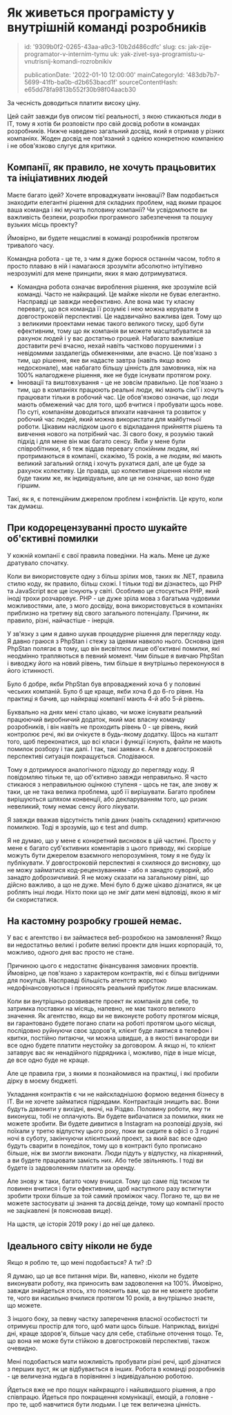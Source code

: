 Як живеться програмісту у внутрішній команді розробників
========================================================

> id: '9309b0f2-0265-43aa-a9c3-10b2d486cdfc'
> slug:
> 	cs: jak-zije-programator-v-internim-tymu
> 	uk: yak-zivet-sya-programistu-u-vnutrisnij-komandi-rozrobnikiv
> 
> publicationDate: '2022-01-10 12:00:00'
> mainCategoryId: '483db7b7-5699-41fb-ba0b-d2b653bacd1f'
> sourceContentHash: e65dd78fa9813b552f30b98f04aacb30

За чесність доводиться платити високу ціну.

Цей сайт завжди був описом тієї реальності, з якою стикаються люди в ІТ, тому я хотів би розповісти про свій досвід роботи в командах розробників. Нижче наведено загальний досвід, який я отримав у різних компаніях. Жоден досвід не пов'язаний з однією конкретною компанією і не обов'язково слугує для критики.

Компанії, як правило, не хочуть працьовитих та ініціативних людей
----------------------------------------------

Маєте багато ідей? Хочете впроваджувати інновації? Вам подобається знаходити елегантні рішення для складних проблем, над якими працює ваша команда і які мучать половину компанії? Чи усвідомлюєте ви важливість безпеки, розробки програмного забезпечення та пошуку вузьких місць проекту?

Ймовірно, ви будете нещасливі в команді розробників протягом тривалого часу.

Командна робота - це те, з чим я дуже борюся останнім часом, тобто я просто плаваю в ній і намагаюся зрозуміти абсолютно інтуїтивно незрозумілі для мене принципи, яких я маю дотримуватися.

- Командна робота означає вироблення рішення, яке зрозуміле всій команді. Часто не найкращий. Це майже ніколи не буває елегантно. Насправді це завжди неефективно. Але вона має ту класну перевагу, що вся команда її розуміє і нею можна керувати в довгостроковій перспективі. Це надзвичайно важлива ідея. Тому що з великими проектами немає такого великого тиску, щоб бути ефективним, тому що як компанія ви можете масштабуватися за рахунок людей і у вас достатньо грошей. Набагато важливіше доставити речі вчасно, нехай навіть частково порушеними і з невідомими заздалегідь обмеженнями, але вчасно. Це пов'язано з тим, що рішення, яке ви надасте завтра (навіть якщо воно недосконале), має набагато більшу цінність для замовника, ніж на 100% налагоджене рішення, яке не буде існувати протягом року.
- Інновації та виштовхування - це не зовсім правильно. Це пов'язано з тим, що в компаніях працюють реальні люди, які мають сім'ї і хочуть працювати тільки в робочий час. Це обов'язково означає, що люди мають обмежений час для того, щоб вчитися і пробувати щось нове. По суті, компаніям доводиться впихати навчання та розвиток у робочий час людей, який можна використати для майбутньої роботи. Цікавим наслідком цього є відкладання прийняття рішень та вивчення нового на потрібний час. Зі свого боку, я розумію такий підхід і для мене він має багато сенсу. Якби у мене були співробітники, я б теж віддав перевагу спокійним людям, які протримаються в компанії, скажімо, 15 років, а не людям, які мають великий загальний огляд і хочуть рухатися далі, але це буде за рахунок колективу. Це правда, що колективне рішення ніколи не буде таким же, як індивідуальне, але це не означає, що воно буде гіршим.

Такі, як я, є потенційним джерелом проблем і конфліктів. Це круто, коли так думаєш.

При кодорецензуванні просто шукайте об'єктивні помилки
----------------------------------------

У кожній компанії є свої правила поведінки. На жаль. Мене це дуже дратувало спочатку.

Коли ви використовуєте одну з більш зрілих мов, таких як .NET, правила стилю коду, як правило, більш схожі. І тільки тоді ви дізнаєтесь, що PHP та JavaScript все ще існують у світі. Особливо це стосується PHP, який іноді трохи розчаровує. PHP - це дуже зріла мова з багатьма чудовими можливостями, але, з мого досвіду, вона використовується в компаніях приблизно на третину від свого загального потенціалу. Причини, як правило, різні, найчастіше - інерція.

У зв'язку з цим я давно шукав процедурне рішення для перегляду коду. Я давно граюся з PhpStan і стежу за ідеями навколо нього. Основна ідея PhpStan полягає в тому, що він висвітлює лише об'єктивні помилки, які неодмінно трапляються в певний момент. Чим більше я вивчаю PhpStan і виводжу його на новий рівень, тим більше я внутрішньо переконуюся в його істинності.

Було б добре, якби PhpStan був впроваджений хоча б у половині чеських компаній. Було б ще краще, якби хоча б до 6-го рівня. На практиці я бачив, що найкращі компанії мають 4-й або 5-й рівень.

Буквально на днях мені стало цікаво, чи може існувати реальний працюючий виробничий додаток, який має власну команду розробників, і він навіть не проходить рівень 0 - це рівень, який контролює речі, які ви очікуєте в будь-якому додатку. Щось на кшталт того, щоб переконатися, що всі класи і функції існують, файли не мають помилок розбору і так далі. І так, такі заявки є. Але в довгостроковій перспективі ситуація покращується. Сподіваюся.

Тому я дотримуюся аналогічного підходу до перегляду коду. Я повідомляю тільки те, що об'єктивно завжди неправильно. Я часто стикаюся з неправильною оцінкою ступеня - щось не так, але знову ж таки, це не така велика проблема, щоб її вирішувати. Багато проблем вирішуються шляхом конвенції, або декларуванням того, що ризик невеликий, тому немає сенсу його лікувати.

Я завжди вважав відсутність типів даних (навіть складених) критичною помилкою. Тоді я зрозумів, що є test and dump.

Я не думаю, що у мене є конкретний висновок в цій частині. Просто у мене є багато суб'єктивних коментарів з цього приводу, які скоріше можуть бути джерелом взаємного непорозуміння, тому я не буду їх публікувати. У довгостроковій перспективі я схиляюся до висновку, що не можу займатися код-рецензуванням - або я занадто суворий, або занадто доброзичливий. Я не можу сказати на загальному рівні, що дійсно важливо, а що не дуже. Мені було б дуже цікаво дізнатися, як це роблять інші люди. Ніхто поки що не зміг дати мені відповіді, якою я міг би скористатися.

На кастомну розробку грошей немає.
---------------------------------

У вас є агентство і ви займаєтеся веб-розробкою на замовлення? Якщо ви недостатньо великі і робите великі проекти для інших корпорацій, то, можливо, одного дня вас просто не стане.

Причиною цього є недостатнє фінансування замовних проектів. Ймовірно, це пов'язано з характером контрактів, які є більш вигідними для покупців. Насправді більшість агентств жорстоко недофінансовуються і приносять реальний прибуток лише власникам.

Коли ви внутрішньо розвиваєте проект як компанія для себе, то затримка поставки на місяць, напевно, не має такого великого значення. Як агентство, якщо ви не виконуєте роботу протягом місяця, ви гарантовано будете погано спати на роботі протягом цього місяця, послідовно руйнуючи своє здоров'я, клієнт буде лаятися в телефон і квитки, постійно питаючи, чи можна швидше, а в якості винагороди ви все одно будете платити неустойку за договором. А якщо ні, то клієнт затаврує вас як ненадійного підрядника і, можливо, піде в інше місце, де все одно буде не краще.

Але це правила гри, з якими я познайомився на практиці, і які пробили дірку в моєму бюджеті.

Укладання контрактів є чи не найскладнішою формою ведення бізнесу в ІТ. Ви не хочете займатися підрядами. Контрактація знищить вас. Вони будуть дзвонити у вихідні, вночі, на Різдво. Половину роботи, яку ти виконуєш, тобі не оплачують. Ви будете вибачатися за помилки, яких не можете зробити. Ви будете дивитися в Instagram на розповіді друзів, які поїхали у третю відпустку цього року, поки ви сидите в офісі о 3 годині ночі в суботу, закінчуючи клієнтський проект, за який вас все одно будуть сварити в понеділок, тому що в контракті було прописано більше, ніж ви змогли виконати. Люди підуть у відпустку, на лікарняний, а ви будете працювати замість них. Або тебе звільняють. І тоді ви будете із задоволенням платити за оренду.

Але знову ж таки, багато чому вчишся. Тому що саме під тиском ти повинен вчитися і бути ефективним, щоб наступного разу встигнути зробити трохи більше за той самий проміжок часу. Погано те, що ви не можете застосувати ці знання та досвід деінде, тому що компанії просто не зацікавлені (я пояснював вище).

На щастя, це історія 2019 року і до неї ще далеко.

Ідеального світу ніколи не буде
-------------------------

Якщо я роблю те, що мені подобається? А ти? :D

Я думаю, що це все питання міри. Ви, напевно, ніколи не будете виконувати роботу, яка приносить вам задоволення на 100%. Ймовірно, завжди знайдеться хтось, хто пояснить вам, що ви не можете зробити те, чого ви насильно вчилися протягом 10 років, а внутрішньо знаєте, що можете.

З іншого боку, за певну частку заперечення власної особистості ти отримуєш простір для того, щоб мати щось більше. Наприклад, вихідні дні, краще здоров'я, більше часу для себе, стабільне оточення тощо. Те, що вона не може бути стійкою в довгостроковій перспективі, також очевидно.

Мені подобається мати можливість пробувати різні речі, щоб дізнатися з перших вуст, як це відбувається в інших. Робота в команді розробників - це величезна нудьга в порівнянні з індивідуальною роботою.

Йдеться вже не про пошук найкращого і найшвидшого рішення, а про співпрацю. Йдеться про покращення комунікації, емоцій, а головне - про те, щоб навчитися бути людьми. І це теж величезна цінність.
